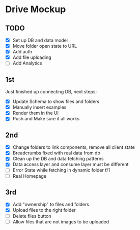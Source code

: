 # Drive Mockup

## TODO

- [x] Set up DB and data model
- [x] Move folder open state to URL
- [x] Add auth
- [x] Add file uploading
- [ ] Add Analytics

## 1st

Just finished up connecting DB, next steps:

- [x] Update Schema to show files and folders
- [x] Manually insert examples
- [x] Render them in the UI
- [x] Push and Make sure it all works

## 2nd

- [x] Change folders to link components, remove all client state
- [x] Breadcrumbs fixed with real data from db
- [x] Clean up the DB and data fetching patterns
- [x] Data access layer and consume layer must be different
- [ ] Error State while fetching in dynamic folder f/1
- [ ] Real Homepage

## 3rd

- [x] Add "ownership" to files and folders
- [x] Upload files to the right folder
- [ ] Delete files button
- [ ] Allow files that are not images to be uploaded
